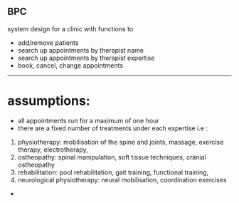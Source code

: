## BPC 
system design for a clinic with functions to 
- add/remove patients
- search up appointments by therapist name
- search up appointments by therapist expertise
- book, cancel, change appointments

---
# assumptions:
- all appointments run for a maximum of one hour
- there are a fixed number of treatments under each expertise i.e :
1. physiotherapy: mobilisation of the spine and joints, massage, exercise therapy, electrotherapy, 
2. ostheopathy: spinal manipulation, soft tissue techniques, cranial ostheopathy
3. rehabilitation: pool rehabilitation, gait training, functional training,
4. neurological physiotherapy: neural mobilisation, coordination exercises

- 